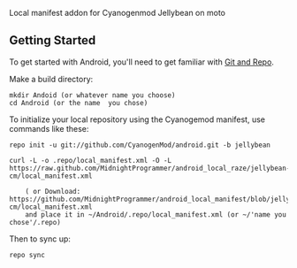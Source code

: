 Local manifest addon for Cyanogenmod Jellybean on moto

Getting Started
---------------

To get started with Android, you'll need to get
familiar with [Git and Repo](http://source.android.com/download/using-repo).

Make a build directory:

	mkdir Andoid (or whatever name you choose)
	cd Android (or the name  you chose)
	

To initialize your local repository using the Cyanogemod manifest, use commands like these:

    repo init -u git://github.com/CyanogenMod/android.git -b jellybean
    
    curl -L -o .repo/local_manifest.xml -O -L https://raw.github.com/MidnightProgrammer/android_local_raze/jellybean-cm/local_manifest.xml

    	( or Download: https://github.com/MidnightProgrammer/android_local_manifest/blob/jellybean-cm/local_manifest.xml
		and place it in ~/Android/.repo/local_manifest.xml (or ~/'name you chose'/.repo)

Then to sync up:

    repo sync
